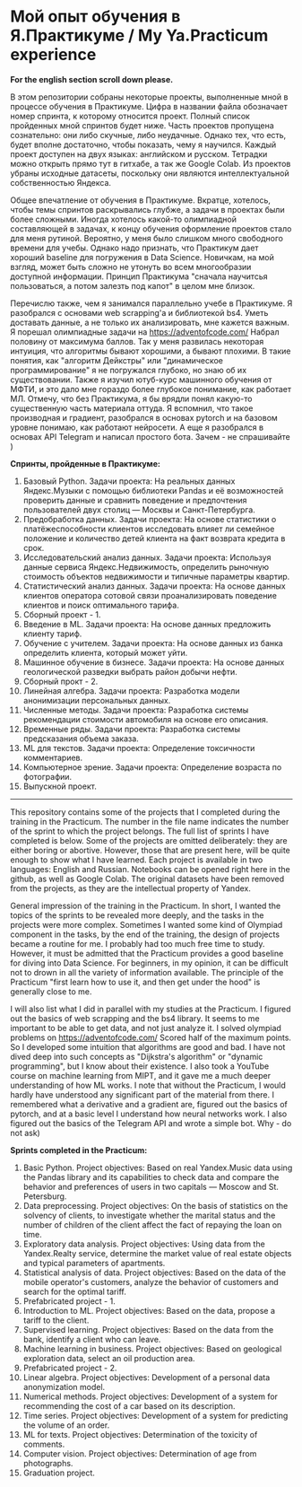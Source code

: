 # Мой опыт обучения в Я.Практикуме / My Ya.Practicum experience
**For the english section scroll down please.**

В этом репозитории собраны некоторые проекты, выполненные мной в процессе обучения в Практикуме. Цифра в названии файла обозначает номер спринта, к которому относится проект. Полный список пройденных мной спринтов будет ниже. Часть проектов пропущена сознательно: они либо скучные, либо неудачные. Однако тех, что есть, будет вполне достаточно, чтобы показать, чему я научился. Каждый проект доступен на двух языках: английском и русском. Тетрадки можно открыть прямо тут в гитхабе, а так же Google Colab. Из проектов убраны исходные датасеты, поскольку они являются интеллектуальной собственностью Яндекса.

Общее впечатление от обучения в Практикуме. Вкратце, хотелось, чтобы темы спринтов раскрывались глубже, а задачи в проектах были более сложными. Иногда хотелось какой-то олимпиадной составляющей в задачах, к концу обучения оформление проектов стало для меня рутиной. Вероятно, у меня было слишком много свободного времени для учебы. Однако надо признать, что Практикум дает хороший baseline для погружения в Data Science. Новичкам, на мой взгляд, может быть сложно не утонуть во всем многообразии доступной информации. Принцип Практикума "сначала научитсья пользоваться, а потом залезть под капот" в целом мне близок.

Перечислю также, чем я занимался параллельно учебе в Практикуме. Я разобрался c основами web scrapping'а и библиотекой bs4. Уметь доставать данные, а не только их анализировать, мне кажется важным. Я порешал олимпиадные задачи на https://adventofcode.com/ Набрал половину от максимума баллов. Так у меня развилась некоторая интуиция, что алгоритмы бывают хорошими, а бывают плохими. В такие понятия, как "алгоритм Дейкстры" или "динамическое программирование" я не погружался глубоко, но знаю об их существовании. Также я изучил ютуб-курс машинного обучения от МФТИ, и это дало мне гораздо более глубокое понимание, как работает МЛ. Отмечу, что без Практикума, я бы врядли понял какую-то существенную часть материала оттуда. Я вспомнил, что такое производная и градиент, разобрался в основах pytorch и на базовом уровне понимаю, как работают нейросети. А еще я разобрался в основах API Telegram и написал простого бота. Зачем - не спрашивайте )

**Спринты, пройденные в Практикуме:**

1. Базовый Python. Задачи проекта: На реальных данных Яндекс.Музыки c помощью библиотеки Pandas и её возможностей проверить данные и сравнить поведение и предпочтения пользователей двух столиц — Москвы и Санкт-Петербурга.
2. Предобработка данных. Задачи проекта: На основе статистики о платёжеспособности клиентов исследовать влияет ли семейное положение и количество детей клиента на факт возврата кредита в срок.
3. Исследовательский анализ данных. Задачи проекта: Используя данные сервиса Яндекс.Недвижимость, определить рыночную стоимость объектов недвижимости и типичные параметры квартир.
4. Статистический анализ данных. Задачи проекта: На основе данных клиентов оператора сотовой связи проанализировать поведение клиентов и поиск оптимального тарифа.
5. Сборный проект - 1.
6. Введение в ML. Задачи проекта: На основе данных предложить клиенту тариф.
7. Обучение с учителем. Задачи проекта: На основе данных из банка определить клиента, который может уйти.
8. Машинное обучение в бизнесе. Задачи проекта: На основе данных геологической разведки выбрать район добычи нефти.
9. Сборный прокт - 2.
10. Линейная алгебра. Задачи проекта: Разработка модели анонимизации персональных данных.
11. Численные методы. Задачи проекта: Разработка системы рекомендации стоимости автомобиля на основе его описания.
12. Временные ряды. Задачи проекта: Разработка системы предсказания объема заказа.
13. ML для текстов. Задачи проекта: Определение токсичности комментариев.
14. Компьютерное зрение. Задачи проекта: Определение возраста по фотографии.
15. Выпускной проект.
___
This repository contains some of the projects that I completed during the training in the Practicum. The number in the file name indicates the number of the sprint to which the project belongs. The full list of sprints I have completed is below. Some of the projects are omitted deliberately: they are either boring or abortive. However, those that are present here, will be quite enough to show what I have learned. Each project is available in two languages: English and Russian. Notebooks can be opened right here in the github, as well as Google Colab. The original datasets have been removed from the projects, as they are the intellectual property of Yandex.

General impression of the training in the Practicum. In short, I wanted the topics of the sprints to be revealed more deeply, and the tasks in the projects were more complex. Sometimes I wanted some kind of Olympiad component in the tasks, by the end of the training, the design of projects became a routine for me. I probably had too much free time to study. However, it must be admitted that the Practicum provides a good baseline for diving into Data Science. For beginners, in my opinion, it can be difficult not to drown in all the variety of information available. The principle of the Practicum "first learn how to use it, and then get under the hood" is generally close to me.

I will also list what I did in parallel with my studies at the Practicum. I figured out the basics of web scrapping and the bs4 library. It seems to me important to be able to get data, and not just analyze it. I solved olympiad problems on https://adventofcode.com/ Scored half of the maximum points. So I developed some intuition that algorithms are good and bad. I have not dived deep into such concepts as "Dijkstra's algorithm" or "dynamic programming", but I know about their existence. I also took a YouTube course on machine learning from MIPT, and it gave me a much deeper understanding of how ML works. I note that without the Practicum, I would hardly have understood any significant part of the material from there. I remembered what a derivative and a gradient are, figured out the basics of pytorch, and at a basic level I understand how neural networks work. I also figured out the basics of the Telegram API and wrote a simple bot. Why - do not ask)

**Sprints completed in the Practicum:**

1. Basic Python. Project objectives: Based on real Yandex.Music data using the Pandas library and its capabilities to check data and compare the behavior and preferences of users in two capitals — Moscow and St. Petersburg.
2. Data preprocessing. Project objectives: On the basis of statistics on the solvency of clients, to investigate whether the marital status and the number of children of the client affect the fact of repaying the loan on time.
3. Exploratory data analysis. Project objectives: Using data from the Yandex.Realty service, determine the market value of real estate objects and typical parameters of apartments.
4. Statistical analysis of data. Project objectives: Based on the data of the mobile operator's customers, analyze the behavior of customers and search for the optimal tariff.
5. Prefabricated project - 1.
6. Introduction to ML. Project objectives: Based on the data, propose a tariff to the client.
7. Supervised learning. Project objectives: Based on the data from the bank, identify a client who can leave.
8. Machine learning in business. Project objectives: Based on geological exploration data, select an oil production area.
9. Prefabricated project - 2.
10. Linear algebra. Project objectives: Development of a personal data anonymization model.
11. Numerical methods. Project objectives: Development of a system for recommending the cost of a car based on its description.
12. Time series. Project objectives: Development of a system for predicting the volume of an order.
13. ML for texts. Project objectives: Determination of the toxicity of comments.
14. Computer vision. Project objectives: Determination of age from photographs.
15. Graduation project.
